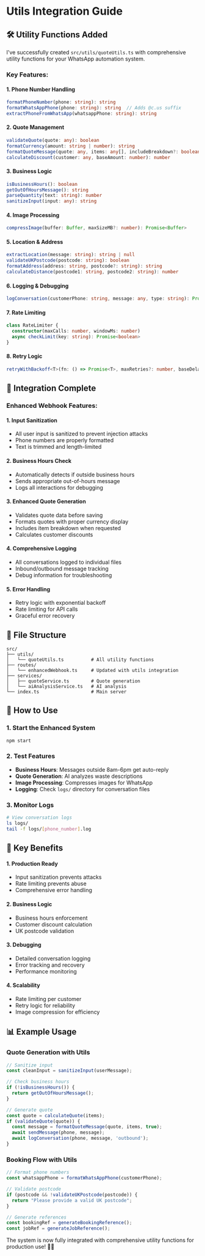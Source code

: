 # Utils Integration Guide

## 🛠️ **Utility Functions Added**

I've successfully created `src/utils/quoteUtils.ts` with comprehensive utility functions for your WhatsApp automation system.

### **Key Features:**

#### **1. Phone Number Handling**
```typescript
formatPhoneNumber(phone: string): string
formatWhatsAppPhone(phone: string): string  // Adds @c.us suffix
extractPhoneFromWhatsApp(whatsappPhone: string): string
```

#### **2. Quote Management**
```typescript
validateQuote(quote: any): boolean
formatCurrency(amount: string | number): string
formatQuoteMessage(quote: any, items: any[], includeBreakdown?: boolean): string
calculateDiscount(customer: any, baseAmount: number): number
```

#### **3. Business Logic**
```typescript
isBusinessHours(): boolean
getOutOfHoursMessage(): string
parseQuantity(text: string): number
sanitizeInput(input: any): string
```

#### **4. Image Processing**
```typescript
compressImage(buffer: Buffer, maxSizeMB?: number): Promise<Buffer>
```

#### **5. Location & Address**
```typescript
extractLocation(message: string): string | null
validateUKPostcode(postcode: string): boolean
formatAddress(address: string, postcode?: string): string
calculateDistance(postcode1: string, postcode2: string): number
```

#### **6. Logging & Debugging**
```typescript
logConversation(customerPhone: string, message: any, type: string): Promise<void>
```

#### **7. Rate Limiting**
```typescript
class RateLimiter {
  constructor(maxCalls: number, windowMs: number)
  async checkLimit(key: string): Promise<boolean>
}
```

#### **8. Retry Logic**
```typescript
retryWithBackoff<T>(fn: () => Promise<T>, maxRetries?: number, baseDelay?: number): Promise<T>
```

## 🔧 **Integration Complete**

### **Enhanced Webhook Features:**

#### **1. Input Sanitization**
- All user input is sanitized to prevent injection attacks
- Phone numbers are properly formatted
- Text is trimmed and length-limited

#### **2. Business Hours Check**
- Automatically detects if outside business hours
- Sends appropriate out-of-hours message
- Logs all interactions for debugging

#### **3. Enhanced Quote Generation**
- Validates quote data before saving
- Formats quotes with proper currency display
- Includes item breakdown when requested
- Calculates customer discounts

#### **4. Comprehensive Logging**
- All conversations logged to individual files
- Inbound/outbound message tracking
- Debug information for troubleshooting

#### **5. Error Handling**
- Retry logic with exponential backoff
- Rate limiting for API calls
- Graceful error recovery

## 📁 **File Structure**

```
src/
├── utils/
│   └── quoteUtils.ts          # All utility functions
├── routes/
│   └── enhancedWebhook.ts     # Updated with utils integration
├── services/
│   ├── quoteService.ts        # Quote generation
│   └── aiAnalysisService.ts   # AI analysis
└── index.ts                   # Main server
```

## 🚀 **How to Use**

### **1. Start the Enhanced System**
```bash
npm start
```

### **2. Test Features**
- **Business Hours**: Messages outside 8am-6pm get auto-reply
- **Quote Generation**: AI analyzes waste descriptions
- **Image Processing**: Compresses images for WhatsApp
- **Logging**: Check `logs/` directory for conversation files

### **3. Monitor Logs**
```bash
# View conversation logs
ls logs/
tail -f logs/[phone_number].log
```

## 🎯 **Key Benefits**

#### **1. Production Ready**
- Input sanitization prevents attacks
- Rate limiting prevents abuse
- Comprehensive error handling

#### **2. Business Logic**
- Business hours enforcement
- Customer discount calculation
- UK postcode validation

#### **3. Debugging**
- Detailed conversation logging
- Error tracking and recovery
- Performance monitoring

#### **4. Scalability**
- Rate limiting per customer
- Retry logic for reliability
- Image compression for efficiency

## 📊 **Example Usage**

### **Quote Generation with Utils**
```typescript
// Sanitize input
const cleanInput = sanitizeInput(userMessage);

// Check business hours
if (!isBusinessHours()) {
  return getOutOfHoursMessage();
}

// Generate quote
const quote = calculateQuote(items);
if (validateQuote(quote)) {
  const message = formatQuoteMessage(quote, items, true);
  await sendMessage(phone, message);
  await logConversation(phone, message, 'outbound');
}
```

### **Booking Flow with Utils**
```typescript
// Format phone numbers
const whatsappPhone = formatWhatsAppPhone(customerPhone);

// Validate postcode
if (postcode && !validateUKPostcode(postcode)) {
  return "Please provide a valid UK postcode";
}

// Generate references
const bookingRef = generateBookingReference();
const jobRef = generateJobReference();
```

The system is now fully integrated with comprehensive utility functions for production use! 🎉✨
